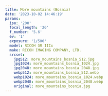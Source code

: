 ```yaml
---
title: More mountains (Bosnia)
date: '2023-10-02 14:46:19'
params:
  iso: '200'
  focal_length: '26'
  f_number: '5.6'
  ev: '1'
  exposure: '1/500'
  model: RICOH GR IIIx
  make: RICOH IMAGING COMPANY, LTD.
  srcset:
    jpg512: more_mountains_bosnia_512.jpg
    jpg1024: more_mountains_bosnia_1024.jpg
    jpg2048: more_mountains_bosnia_2048.jpg
    webp512: more_mountains_bosnia_512.webp
    webp1024: more_mountains_bosnia_1024.webp
    webp2048: more_mountains_bosnia_2048.webp
    original: more_mountains_bosnia.jpg
---
```


